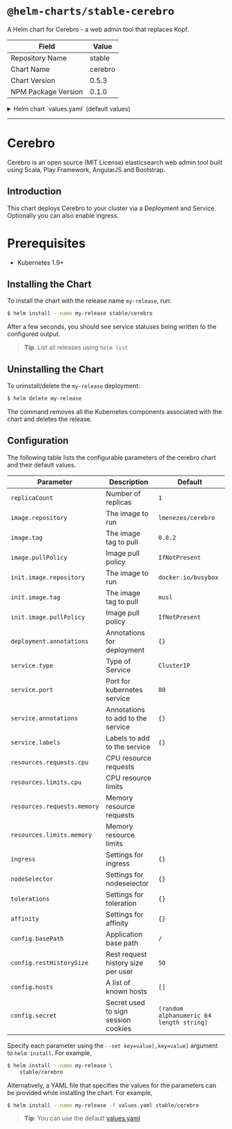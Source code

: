 # `@helm-charts/stable-cerebro`

A Helm chart for Cerebro - a web admin tool that replaces Kopf.

| Field               | Value   |
| ------------------- | ------- |
| Repository Name     | stable  |
| Chart Name          | cerebro |
| Chart Version       | 0.5.3   |
| NPM Package Version | 0.1.0   |

<details>

<summary>Helm chart `values.yaml` (default values)</summary>

```yaml
replicaCount: 1
revisionHistoryLimit: 3

image:
  repository: lmenezes/cerebro
  # Note: when updating the version, ensure `config` and the ConfigMap are kept
  # in sync with the default configuration of the upstream image
  tag: 0.8.2
  pullPolicy: IfNotPresent

init:
  image:
    repository: docker.io/busybox
    tag: musl
    pullPolicy: IfNotPresent

deployment:
  annotations: {}

service:
  type: ClusterIP
  port: 80
  annotations: {}
  labels: {}

ingress:
  enabled: false
  annotations:
    {}
    # kubernetes.io/ingress.class: nginx
    # kubernetes.io/tls-acme: "true"
  path: /
  hosts:
    - chart-example.local
  tls: []
  #  - secretName: chart-example-tls
  #    hosts:
  #      - chart-example.local

resources: {}

nodeSelector: {}

tolerations: []

affinity: {}

config:
  basePath: '/'
  restHistorySize: 50
  hosts: []
  #  - host:
  #    name:

  # Secret used to sign session cookies. If empty it will be replaced with a
  # random 64 length string
  secret: ''
```

</details>

---

# Cerebro

Cerebro is an open source (MIT License) elasticsearch web admin tool built using Scala, Play Framework, AngularJS and Bootstrap.

## Introduction

This chart deploys Cerebro to your cluster via a Deployment and Service.
Optionally you can also enable ingress.

# Prerequisites

- Kubernetes 1.9+

## Installing the Chart

To install the chart with the release name `my-release`, run:

```bash
$ helm install --name my-release stable/cerebro
```

After a few seconds, you should see service statuses being written to the configured output.

> **Tip**: List all releases using `helm list`

## Uninstalling the Chart

To uninstall/delete the `my-release` deployment:

```bash
$ helm delete my-release
```

The command removes all the Kubernetes components associated with the chart and deletes the release.

## Configuration

The following table lists the configurable parameters of the cerebro chart and their default values.

| Parameter                   | Description                         | Default                                  |
| --------------------------- | ----------------------------------- | ---------------------------------------- |
| `replicaCount`              | Number of replicas                  | `1`                                      |
| `image.repository`          | The image to run                    | `lmenezes/cerebro`                       |
| `image.tag`                 | The image tag to pull               | `0.8.2`                                  |
| `image.pullPolicy`          | Image pull policy                   | `IfNotPresent`                           |
| `init.image.repository`     | The image to run                    | `docker.io/busybox`                      |
| `init.image.tag`            | The image tag to pull               | `musl`                                   |
| `init.image.pullPolicy`     | Image pull policy                   | `IfNotPresent`                           |
| `deployment.annotations`    | Annotations for deployment          | `{}`                                     |
| `service.type`              | Type of Service                     | `ClusterIP`                              |
| `service.port`              | Port for kubernetes service         | `80`                                     |
| `service.annotations`       | Annotations to add to the service   | `{}`                                     |
| `service.labels`            | Labels to add to the service        | `{}`                                     |
| `resources.requests.cpu`    | CPU resource requests               |                                          |
| `resources.limits.cpu`      | CPU resource limits                 |                                          |
| `resources.requests.memory` | Memory resource requests            |                                          |
| `resources.limits.memory`   | Memory resource limits              |                                          |
| `ingress`                   | Settings for ingress                | `{}`                                     |
| `nodeSelector`              | Settings for nodeselector           | `{}`                                     |
| `tolerations`               | Settings for toleration             | `{}`                                     |
| `affinity`                  | Settings for affinity               | `{}`                                     |
| `config.basePath`           | Application base path               | `/`                                      |
| `config.restHistorySize`    | Rest request history size per user  | `50`                                     |
| `config.hosts`              | A list of known hosts               | `[]`                                     |
| `config.secret`             | Secret used to sign session cookies | `(random alphanumeric 64 length string)` |

Specify each parameter using the `--set key=value[,key=value]` argument to `helm install`. For example,

```bash
$ helm install --name my-release \
    stable/cerebro
```

Alternatively, a YAML file that specifies the values for the parameters can be provided while installing the chart. For example,

```bash
$ helm install --name my-release -f values.yaml stable/cerebro
```

> **Tip**: You can use the default [values.yaml](values.yaml)
